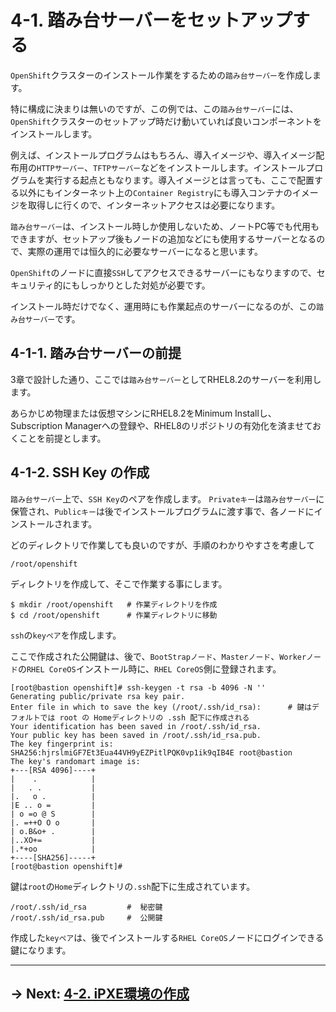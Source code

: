 # 4-1. 踏み台サーバーをセットアップする

`OpenShift`クラスターのインストール作業をするための`踏み台サーバー`を作成します。

特に構成に決まりは無いのですが、この例では、この`踏み台サーバー`には、`OpenShift`クラスターのセットアップ時だけ動いていれば良いコンポーネントをインストールします。

例えば、インストールプログラムはもちろん、導入イメージや、導入イメージ配布用の`HTTPサーバー`、`TFTPサーバー`などをインストールします。インストールプログラムを実行する起点ともなります。導入イメージとは言っても、ここで配置する以外にもインターネット上の`Container Registry`にも導入コンテナのイメージを取得しに行くので、インターネットアクセスは必要になります。

`踏み台サーバー`は、インストール時しか使用しないため、ノートPC等でも代用もできますが、セットアップ後もノードの追加などにも使用するサーバーとなるので、実際の運用では恒久的に必要なサーバーになると思います。

`OpenShift`のノードに直接`SSH`してアクセスできるサーバーにもなりますので、セキュリティ的にもしっかりとした対処が必要です。

インストール時だけでなく、運用時にも作業起点のサーバーになるのが、この`踏み台サーバー`です。

## 4-1-1. 踏み台サーバーの前提

3章で設計した通り、ここでは`踏み台サーバー`としてRHEL8.2のサーバーを利用します。

あらかじめ物理または仮想マシンにRHEL8.2をMinimum Installし、Subscription Managerへの登録や、RHEL8のリポジトリの有効化を済ませておくことを前提とします。

## 4-1-2. SSH Key の作成
`踏み台サーバー`上で、`SSH Key`のペアを作成します。
`Privateキー`は`踏み台サーバー`に保管され、`Publicキー`は後でインストールプログラムに渡す事で、各ノードにインストールされます。

どのディレクトリで作業しても良いのですが、手順のわかりやすさを考慮して

`/root/openshift`

ディレクトリを作成して、そこで作業する事にします。

```
$ mkdir /root/openshift   # 作業ディレクトリを作成
$ cd /root/openshift      # 作業ディレクトリに移動
```

`ssh`の`keyペア`を作成します。

ここで作成された公開鍵は、後で、`BootStrapノード`、`Masterノード`、`Workerノード`の`RHEL CoreOS`インストール時に、`RHEL CoreOS`側に登録されます。

```
[root@bastion openshift]# ssh-keygen -t rsa -b 4096 -N '' 
Generating public/private rsa key pair.
Enter file in which to save the key (/root/.ssh/id_rsa):      # 鍵はデフォルトでは root の Homeディレクトリの .ssh 配下に作成される
Your identification has been saved in /root/.ssh/id_rsa.
Your public key has been saved in /root/.ssh/id_rsa.pub.
The key fingerprint is:
SHA256:hjrslmiGF7Et3Eua44VH9yEZPitlPQK0vp1ik9qIB4E root@bastion
The key's randomart image is:
+---[RSA 4096]----+
|    .            |
|   . .           |
|.   o .          |
|E .. o =         |
| o =o @ S        |
|. =++O O o       |
| o.B&o+ .        |
|..XO+=           |
|.*+oo            |
+----[SHA256]-----+
[root@bastion openshift]#
```

鍵は`root`の`Home`ディレクトリの`.ssh`配下に生成されています。

```
/root/.ssh/id_rsa         #  秘密鍵
/root/.ssh/id_rsa.pub     #  公開鍵
```

作成した`keyペア`は、後でインストールする`RHEL CoreOS`ノードにログインできる鍵になります。

---

## → Next: [4-2. iPXE環境の作成](2.iPXE環境の作成.md)